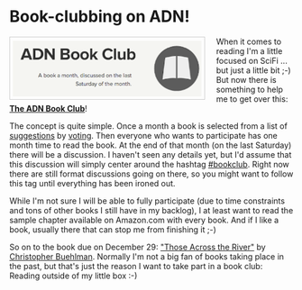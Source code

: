 # Book-clubbing on ADN!

<img src="logo.png" alt="" style="float:left; padding: 5px; border:solid 1px #CCC; margin:0 20px 5px 0;" />When it comes
to reading I'm a little focused on SciFi ... but just a little bit ;-) But now there is something to help me to get
over this: **[The ADN Book Club][abc]**!

The concept is quite simple. Once a month a book is selected from a list of [suggestions][sug] by [voting][vot]. Then
everyone who wants to participate has one month time to read the book. At the end of that month (on the last Saturday)
there will be a discussion. I haven't seen any details yet, but I'd assume that this discussion will simply center
around the hashtag [#bookclub][bch]. Right now there are still format discussions going on there, so you might want to
follow this tag until everything has been ironed out.

While I'm not sure I will be able to fully participate (due to time constraints and tons of other books I still have in
my backlog), I at least want to read the sample chapter available on Amazon.com with every book. And if I like a book,
usually there that can stop me from finishing it ;-)

So on to the book due on December 29: ["Those Across the River"][tar] by [Christopher Buehlman][cbu]. Normally I'm not a
big fan of books taking place in the past, but that's just the reason I want to take part in a book club: Reading
outside of my little box :-)


[abc]: http://scriptogr.am/adnbookclub
[sug]: http://scriptogr.am/adnbookclub/suggest
[vot]: http://scriptogr.am/adnbookclub/vote
[bch]: https://alpha.app.net/hashtags/bookclub
[tar]: http://scriptogr.am/adnbookclub/post/december-2012
[cbu]: http://www.christopherbuehlman.com/